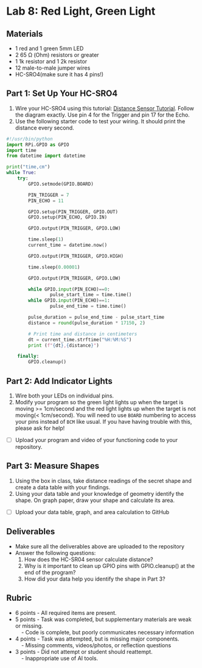 
# Lab 8: Red Light, Green Light

## Materials

- 1 red and 1 green 5mm LED
- 2 65 Ω (Ohm) resistors or greater
- 1 1k resistor and 1 2k resistor
- 12 male-to-male jumper wires
- HC-SRO4(make sure it has 4 pins!)

## Part 1: Set Up Your HC-SRO4

1. Wire your HC-SRO4 using this tutorial: [Distance Sensor Tutorial](https://pimylifeup.com/raspberry-pi-distance-sensor/). Follow the diagram exactly. Use pin 4 for the Trigger and pin 17 for the Echo.
2. Use the following starter code to test your wiring. It should print the distance every second. 
```python
#!/usr/bin/python
import RPi.GPIO as GPIO
import time
from datetime import datetime

print("time,cm")
while True: 
    try:
        GPIO.setmode(GPIO.BOARD)

        PIN_TRIGGER = 7
        PIN_ECHO = 11

        GPIO.setup(PIN_TRIGGER, GPIO.OUT)
        GPIO.setup(PIN_ECHO, GPIO.IN)

        GPIO.output(PIN_TRIGGER, GPIO.LOW)

        time.sleep(1)
        current_time = datetime.now()

        GPIO.output(PIN_TRIGGER, GPIO.HIGH)

        time.sleep(0.00001)

        GPIO.output(PIN_TRIGGER, GPIO.LOW)

        while GPIO.input(PIN_ECHO)==0:
                pulse_start_time = time.time()
        while GPIO.input(PIN_ECHO)==1:
                pulse_end_time = time.time()

        pulse_duration = pulse_end_time - pulse_start_time
        distance = round(pulse_duration * 17150, 2)

        # Print time and distance in centimeters
        dt = current_time.strftime("%H:%M:%S")
        print (f"{dt},{distance}")

    finally:
        GPIO.cleanup()
```

## Part 2: Add Indicator Lights 

1. Wire both your LEDs on individual pins.
2. Modify your program so the green light lights up when the target is moving >= 1cm/second and the red light lights up when the target is not moving(< 1cm/second). You will need to use `BOARD` numbering to access your pins instead of `BCM` like usual. If you have having trouble with this, please ask for help! 

- [ ] Upload your program and video of your functioning code to your repository. 

## Part 3: Measure Shapes

1. Using the box in class, take distance readings of the secret shape and create a data table with your findings. 
2. Using your data table and your knowledge of geometry identify the shape. On graph paper, draw your shape and calculate its area. 

- [ ] Upload your data table, graph, and area calculation to GitHub
## Deliverables

- Make sure all the deliverables above are  uploaded to the repository
- Answer the following questions:
	1. How does the HC-SR04 sensor calculate distance?
	2. Why is it important to clean up GPIO pins with GPIO.cleanup() at the end of the program?
	3. How did your data help you identify the shape in Part 3?
## Rubric 

- 6 points - All required items are present.    
- 5 points - Task was completed, but supplementary materials are weak or missing.    
    - Code is complete, but poorly communicates necessary information
- 4 points - Task was attempted, but is missing major components.    
    - Missing comments, videos/photos, or reflection questions  
- 3 points - Did not attempt or student should reattempt.  
    - Inappropriate use of AI tools.
